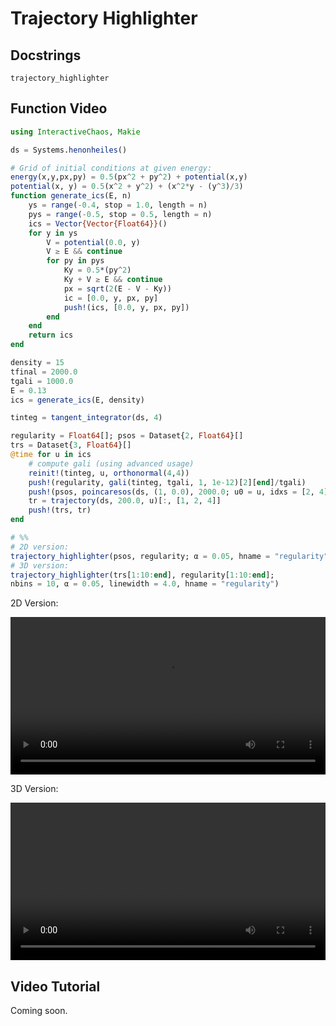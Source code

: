 # Trajectory Highlighter
## Docstrings
```@docs
trajectory_highlighter
```
## Function Video
```julia
using InteractiveChaos, Makie

ds = Systems.henonheiles()

# Grid of initial conditions at given energy:
energy(x,y,px,py) = 0.5(px^2 + py^2) + potential(x,y)
potential(x, y) = 0.5(x^2 + y^2) + (x^2*y - (y^3)/3)
function generate_ics(E, n)
    ys = range(-0.4, stop = 1.0, length = n)
    pys = range(-0.5, stop = 0.5, length = n)
    ics = Vector{Vector{Float64}}()
    for y in ys
        V = potential(0.0, y)
        V ≥ E && continue
        for py in pys
            Ky = 0.5*(py^2)
            Ky + V ≥ E && continue
            px = sqrt(2(E - V - Ky))
            ic = [0.0, y, px, py]
            push!(ics, [0.0, y, px, py])
        end
    end
    return ics
end

density = 15
tfinal = 2000.0
tgali = 1000.0
E = 0.13
ics = generate_ics(E, density)

tinteg = tangent_integrator(ds, 4)

regularity = Float64[]; psos = Dataset{2, Float64}[]
trs = Dataset{3, Float64}[]
@time for u in ics
    # compute gali (using advanced usage)
    reinit!(tinteg, u, orthonormal(4,4))
    push!(regularity, gali(tinteg, tgali, 1, 1e-12)[2][end]/tgali)
    push!(psos, poincaresos(ds, (1, 0.0), 2000.0; u0 = u, idxs = [2, 4]))
    tr = trajectory(ds, 200.0, u)[:, [1, 2, 4]]
    push!(trs, tr)
end

# %%
# 2D version:
trajectory_highlighter(psos, regularity; α = 0.05, hname = "regularity")
# 3D version:
trajectory_highlighter(trs[1:10:end], regularity[1:10:end];
nbins = 10, α = 0.05, linewidth = 4.0, hname = "regularity")

```
2D Version:

<video width="100%" height="auto" controls autoplay loop>
<source src="https://raw.githubusercontent.com/JuliaDynamics/JuliaDynamics/master/videos/interact/highlighter2D.mp4?raw=true" type="video/mp4">
</video>

3D Version:

<video width="100%" height="auto" controls autoplay loop>
<source src="https://raw.githubusercontent.com/JuliaDynamics/JuliaDynamics/master/videos/interact/highlighter3D.mp4?raw=true" type="video/mp4">
</video>

## Video Tutorial
Coming soon.
